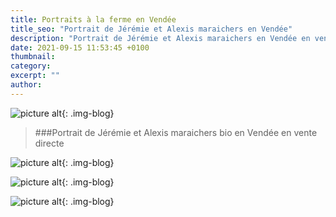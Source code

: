 ```yaml
---
title: Portraits à la ferme en Vendée
title_seo: "Portrait de Jérémie et Alexis maraichers en Vendée"
description: "Portrait de Jérémie et Alexis maraichers en Vendée en vente directe"
date: 2021-09-15 11:53:45 +0100
thumbnail:
category:
excerpt: ""
author:
---
```


![picture alt](/images/LaGouriniere_Alexis-Jeremie_03.jpg "Portrait Alexis et Jérémie"){: .img-blog}

> ###Portrait de Jérémie et Alexis maraichers bio en Vendée en vente directe

![picture alt](/images/LaGouriniere_Alexis-Jeremie_10.jpg "Portrait de Paul"){: .img-blog}

![picture alt](/images/LaGouriniere_Alexis-Jeremie_06.jpg "Portrait de Paul"){: .img-blog}

![picture alt](/images/LaGouriniere_Alexis-Jeremie_02.jpg "Portrait de Paul"){: .img-blog}